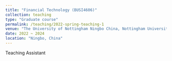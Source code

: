 ```yaml
---
title: "Financial Technology (BUSI4606)"
collection: teaching
type: "Graduate course"
permalink: /teaching/2022-spring-teaching-1
venue: "The University of Nottingham Ningbo China, Nottingham University Business School China"
date: 2022 ~ 2024 
location: "Ningbo, China"
---
```



Teaching Assistant


<!-- 
This is a description of a teaching experience. You can use markdown like any other post.

Heading 1
======

Heading 2
======

Heading 3
======
-->
